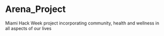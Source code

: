 # Arena_Project
Miami Hack Week project incorporating community, health and wellness in all aspects of our lives
